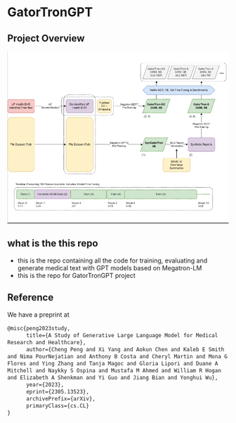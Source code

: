 # GatorTronGPT

## Project Overview
![overview](resources/pic.png)

## what is the this repo
- this is the repo containing all the code for training, evaluating and generate medical text with GPT models based on Megatron-LM
- this is the repo for GatorTronGPT project

## Reference
We have a preprint at
```
@misc{peng2023study,
      title={A Study of Generative Large Language Model for Medical Research and Healthcare}, 
      author={Cheng Peng and Xi Yang and Aokun Chen and Kaleb E Smith and Nima PourNejatian and Anthony B Costa and Cheryl Martin and Mona G Flores and Ying Zhang and Tanja Magoc and Gloria Lipori and Duane A Mitchell and Naykky S Ospina and Mustafa M Ahmed and William R Hogan and Elizabeth A Shenkman and Yi Guo and Jiang Bian and Yonghui Wu},
      year={2023},
      eprint={2305.13523},
      archivePrefix={arXiv},
      primaryClass={cs.CL}
}
```